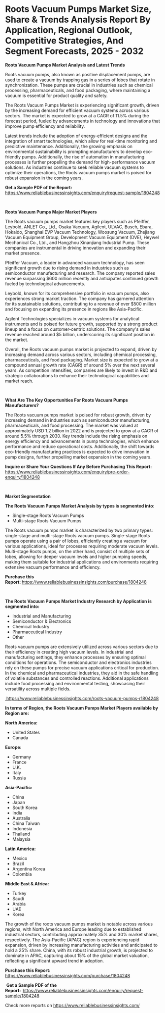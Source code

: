 <p><h1>Roots Vacuum Pumps Market Size, Share & Trends Analysis Report By Application, Regional Outlook, Competitive Strategies, And Segment Forecasts, 2025 - 2032</h1></p><p><strong>Roots Vacuum Pumps Market Analysis and Latest Trends</strong></p>
<p><p>Roots vacuum pumps, also known as positive displacement pumps, are used to create a vacuum by trapping gas in a series of lobes that rotate in synchronization. These pumps are crucial in industries such as chemical processing, pharmaceuticals, and food packaging, where maintaining a vacuum is essential for product quality and safety. </p><p>The Roots Vacuum Pumps Market is experiencing significant growth, driven by the increasing demand for efficient vacuum systems across various sectors. The market is expected to grow at a CAGR of 11.5% during the forecast period, fueled by advancements in technology and innovations that improve pump efficiency and reliability. </p><p>Latest trends include the adoption of energy-efficient designs and the integration of smart technologies, which allow for real-time monitoring and predictive maintenance. Additionally, the growing emphasis on environmental sustainability is prompting manufacturers to develop eco-friendly pumps. Additionally, the rise of automation in manufacturing processes is further propelling the demand for high-performance vacuum solutions. As industries continue to seek reliable vacuum systems to optimize their operations, the Roots vacuum pumps market is poised for robust expansion in the coming years.</p></p>
<p><strong>Get a Sample PDF of the Report:&nbsp;</strong> <a href="https://www.reliablebusinessinsights.com/enquiry/request-sample/1804248?utm_campaign=2330&utm_medium=2&utm_source=Github&utm_content=ia&utm_term=19022025&utm_id=roots-vacuum-pumps">https://www.reliablebusinessinsights.com/enquiry/request-sample/1804248</a></p>
<p>&nbsp;</p>
<p><strong>Roots Vacuum Pumps Major Market Players</strong></p>
<p><p>The Roots vacuum pumps market features key players such as Pfeiffer, Leybold, ANLET Co., Ltd., Osaka Vacuum, Agilent, ULVAC, Busch, Ebara, Hokaido, Shanghai EVP Vacuum Technology, Woosung Vacuum, Zhejiang Vacuum Equipment Group, Development Vacuum Equipment (DVE), Heywel Mechanical Co., Ltd., and Hangzhou Xinanjiang Industrial Pump. These companies are instrumental in driving innovation and expanding their market presence.</p><p>Pfeiffer Vacuum, a leader in advanced vacuum technology, has seen significant growth due to rising demand in industries such as semiconductor manufacturing and research. The company reported sales revenue surpassing $600 million recently and anticipates continued growth fueled by technological advancements.</p><p>Leybold, known for its comprehensive portfolio in vacuum pumps, also experiences strong market traction. The company has garnered attention for its sustainable solutions, contributing to a revenue of over $500 million and focusing on expanding its presence in regions like Asia-Pacific.</p><p>Agilent Technologies specializes in vacuum systems for analytical instruments and is poised for future growth, supported by a strong product lineup and a focus on customer-centric solutions. The company's sales revenue reached around $5 billion, underscoring its significant position in the market.</p><p>Overall, the Roots vacuum pumps market is projected to expand, driven by increasing demand across various sectors, including chemical processing, pharmaceuticals, and food packaging. Market size is expected to grow at a compound annual growth rate (CAGR) of around 5% over the next several years. As competition intensifies, companies are likely to invest in R&D and strategic collaborations to enhance their technological capabilities and market reach.</p></p>
<p>&nbsp;</p>
<p><strong>What Are The Key Opportunities For Roots Vacuum Pumps Manufacturers?</strong></p>
<p><p>The Roots vacuum pumps market is poised for robust growth, driven by increasing demand in industries such as semiconductor manufacturing, pharmaceuticals, and food processing. The market was valued at approximately USD 1.2 billion in 2022 and is projected to grow at a CAGR of around 5.5% through 2030. Key trends include the rising emphasis on energy efficiency and advancements in pump technologies, which enhance performance and reduce operational costs. Additionally, the shift towards eco-friendly manufacturing practices is expected to drive innovation in pump designs, further propelling market expansion in the coming years.</p></p>
<p><strong>Inquire or Share Your Questions If Any Before Purchasing This Report:</strong> <a href="https://www.reliablebusinessinsights.com/enquiry/pre-order-enquiry/1804248?utm_campaign=2330&utm_medium=2&utm_source=Github&utm_content=ia&utm_term=19022025&utm_id=roots-vacuum-pumps">https://www.reliablebusinessinsights.com/enquiry/pre-order-enquiry/1804248</a></p>
<p>&nbsp;</p>
<p><strong>Market Segmentation</strong></p>
<p><strong>The Roots Vacuum Pumps Market Analysis by types is segmented into:</strong></p>
<p><ul><li>Single-stage Roots Vacuum Pumps</li><li>Multi-stage Roots Vacuum Pumps</li></ul></p>
<p><p>The Roots vacuum pumps market is characterized by two primary types: single-stage and multi-stage Roots vacuum pumps. Single-stage Roots pumps operate using a pair of lobes, efficiently creating a vacuum for various applications, ideal for processes requiring moderate vacuum levels. Multi-stage Roots pumps, on the other hand, consist of multiple sets of lobes, allowing for deeper vacuum levels and higher pumping speeds, making them suitable for industrial applications and environments requiring extensive vacuum performance and efficiency.</p></p>
<p><strong>Purchase this Report:&nbsp;</strong><a href="https://www.reliablebusinessinsights.com/purchase/1804248?utm_campaign=2330&utm_medium=2&utm_source=Github&utm_content=ia&utm_term=19022025&utm_id=roots-vacuum-pumps">https://www.reliablebusinessinsights.com/purchase/1804248</a></p>
<p>&nbsp;</p>
<p><strong>The Roots Vacuum Pumps Market Industry Research by Application is segmented into:</strong></p>
<p><ul><li>Industrial and Manufacturing</li><li>Semiconductor & Electronics</li><li>Chemical Industry</li><li>Pharmaceutical Industry</li><li>Other</li></ul></p>
<p><p>Roots vacuum pumps are extensively utilized across various sectors due to their efficiency in creating high vacuum levels. In industrial and manufacturing settings, they enhance processes by ensuring optimal conditions for operations. The semiconductor and electronics industries rely on these pumps for precise vacuum applications critical for production. In the chemical and pharmaceutical industries, they aid in the safe handling of volatile substances and controlled reactions. Additional applications include food processing and environmental testing, showcasing their versatility across multiple fields.</p></p>
<p><a href="https://www.reliablebusinessinsights.com/roots-vacuum-pumps-r1804248?utm_campaign=2330&utm_medium=2&utm_source=Github&utm_content=ia&utm_term=19022025&utm_id=roots-vacuum-pumps">&nbsp;https://www.reliablebusinessinsights.com/roots-vacuum-pumps-r1804248</a></p>
<p><strong>In terms of Region, the Roots Vacuum Pumps Market Players available by Region are:</strong></p>
<p>
    <p> <strong> North America: </strong>
        <ul>
            <li>United States</li>
            <li>Canada</li>
        </ul>
        </p> 
    <p> <strong> Europe: </strong>
        <ul>
            <li>Germany</li>
            <li>France</li>
            <li>U.K.</li>
            <li>Italy</li>
            <li>Russia</li>
        </ul>
        </p> 
    <p> <strong> Asia-Pacific: </strong>
        <ul>
            <li>China</li>
            <li>Japan</li>
            <li>South Korea</li>
            <li>India</li>
            <li>Australia</li>
            <li>China Taiwan</li>
            <li>Indonesia</li>
            <li>Thailand</li>
            <li>Malaysia</li>
        </ul>
        </p> 
    <p> <strong> Latin America: </strong>
        <ul>
            <li>Mexico</li>
            <li>Brazil</li>
            <li>Argentina Korea</li>
            <li>Colombia</li>
        </ul>
        </p> 
    <p> <strong> Middle East & Africa: </strong>
        <ul>
            <li>Turkey</li>
            <li>Saudi</li>
            <li>Arabia</li>
            <li>UAE</li>
            <li>Korea</li>
        </ul>
    </p>
    </p>
<p><p>The growth of the roots vacuum pumps market is notable across various regions, with North America and Europe leading due to established industrial sectors, contributing approximately 35% and 30% market shares, respectively. The Asia-Pacific (APAC) region is experiencing rapid expansion, driven by increasing manufacturing activities and anticipated to hold a 25% share. China, with its robust industrial growth, is projected to dominate in APAC, capturing about 15% of the global market valuation, reflecting a significant upward trend in adoption.</p></p>
<p><strong>Purchase this Report: </strong><a href="https://www.reliablebusinessinsights.com/purchase/1804248?utm_campaign=2330&utm_medium=2&utm_source=Github&utm_content=ia&utm_term=19022025&utm_id=roots-vacuum-pumps">https://www.reliablebusinessinsights.com/purchase/1804248</a></p>
<p>&nbsp;<strong>Get a Sample PDF of the Report:&nbsp;&nbsp;</strong><a href="https://www.reliablebusinessinsights.com/enquiry/request-sample/1804248?utm_campaign=2330&utm_medium=2&utm_source=Github&utm_content=ia&utm_term=19022025&utm_id=roots-vacuum-pumps">https://www.reliablebusinessinsights.com/enquiry/request-sample/1804248</a></p>
<p><strong></strong></p>
<p>Check more reports on <a href="https://www.reliablebusinessinsights.com/?utm_campaign=2330&utm_medium=2&utm_source=Github&utm_content=ia&utm_term=19022025&utm_id=roots-vacuum-pumps">https://www.reliablebusinessinsights.com/</a></p>